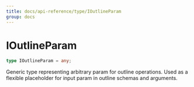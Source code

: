 ```yaml
---
title: docs/api-reference/type/IOutlineParam
group: docs
---
```


# IOutlineParam

```ts
type IOutlineParam = any;
```

Generic type representing arbitrary param for outline operations.
Used as a flexible placeholder for input param in outline schemas and arguments.
